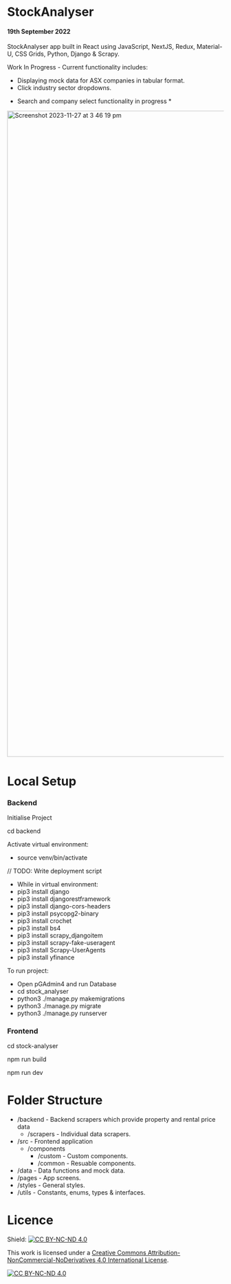 # StockAnalyser

#### 19th September 2022

StockAnalyser app built in React using JavaScript, NextJS, Redux, Material-U, CSS Grids, Python, Django & Scrapy.

Work In Progress - Current functionality includes:
- Displaying mock data for ASX companies in tabular format.
- Click industry sector dropdowns.

* Search and company select functionality in progress *

<img width="1503" alt="Screenshot 2023-11-27 at 3 46 19 pm" src="https://github.com/taylahlucas/StockAnalyser-Frontend/assets/53559103/d83fd2db-4d80-4334-baed-b6f956af294f">

# Local Setup

### Backend
Initialise Project

cd backend

Activate virtual environment:
- source venv/bin/activate

// TODO: Write deployment script
- While in virtual environment:
- pip3 install django
- pip3 install djangorestframework
- pip3 install django-cors-headers
- pip3 install psycopg2-binary
- pip3 install crochet
- pip3 install bs4
- pip3 install scrapy_djangoitem
- pip3 install scrapy-fake-useragent
- pip3 install Scrapy-UserAgents
- pip3 install yfinance

To run project:

- Open pGAdmin4 and run Database
- cd stock_analyser
- python3 ./manage.py makemigrations
- python3 ./manage.py migrate
- python3 ./manage.py runserver

### Frontend
cd stock-analyser

npm run build

npm run dev

# Folder Structure
- /backend - Backend scrapers which provide property and rental price data
    - /scrapers - Individual data scrapers.
- /src - Frontend application
    - /components
        - /custom - Custom components.
        - /common - Resuable components.
- /data - Data functions and mock data.
- /pages - App screens.
- /styles - General styles.
- /utils - Constants, enums, types & interfaces.

# Licence

Shield: [![CC BY-NC-ND 4.0][cc-by-nc-nd-shield]][cc-by-nc-nd]

This work is licensed under a
[Creative Commons Attribution-NonCommercial-NoDerivatives 4.0 International License][cc-by-nc-nd].

[![CC BY-NC-ND 4.0][cc-by-nc-nd-image]][cc-by-nc-nd]

[cc-by-nc-nd]: http://creativecommons.org/licenses/by-nc-nd/4.0/
[cc-by-nc-nd-image]: https://licensebuttons.net/l/by-nc-nd/4.0/88x31.png
[cc-by-nc-nd-shield]: https://img.shields.io/badge/License-CC%20BY--NC--ND%204.0-lightgrey.svg

